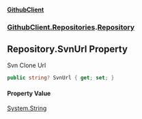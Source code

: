 #### [GithubClient](index 'index')
### [GithubClient.Repositories](GithubClient.Repositories 'GithubClient.Repositories').[Repository](GithubClient.Repositories.Repository 'GithubClient.Repositories.Repository')

## Repository.SvnUrl Property

Svn Clone Url

```csharp
public string? SvnUrl { get; set; }
```

#### Property Value
[System.String](https://docs.microsoft.com/en-us/dotnet/api/System.String 'System.String')